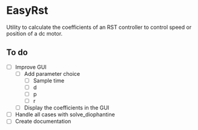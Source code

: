# EasyRst
Utility to calculate the coefficients of an RST controller to control speed or position of a dc motor.

## To do
- [ ] Improve GUI
  - [ ] Add parameter choice
    - [ ] Sample time
    - [ ] d
    - [ ] p
    - [ ] r
  - [ ] Display the coefficients in the GUI
- [ ] Handle all cases with solve_diophantine
- [ ] Create documentation
